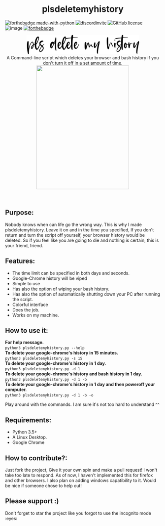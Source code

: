 <h1 align=center>plsdeletemyhistory</h1>







[![forthebadge made-with-python](http://ForTheBadge.com/images/badges/made-with-python.svg)](https://www.python.org/) 
[![discordinvite](https://discord.com/api/guilds/735163958356607077/embed.png)](https://discord.gg/WfqjXTwjGs)
[![GitHub license](https://img.shields.io/github/license/Naereen/StrapDown.js.svg)](https://github.com/Naereen/StrapDown.js/blob/master/LICENSE)
![image](https://img.shields.io/badge/Open%20Source-Help%20Me%20Improve%20it-yellowgreen) 
[![forthebadge](https://forthebadge.com/images/badges/open-source.svg)](https://forthebadge.com)






<p align=center>
<img src="eastwood.regular.png"></img>
<br> 
A Command-line script which deletes your browser and bash history if you don't turn it off in a set amount of time.
<br>
<img src="https://ih1.redbubble.net/image.1216541059.7564/flat,750x,075,f-pad,750x1000,f8f8f8.jpg" width=300 height=400></img>
</p>
<br>
<h2>Purpose:</h2>
<p>Nobody knows when can life go the wrong way. This is why I made plsdeletemyhistory. Leave it on and in the time you specified, If you don't return and turn the script off yourself, your browser history would be deleted. So if you feel like you are going to die and nothing is certain, this is your friend, friend.</p>
<h2>Features:</h2>
<p>
<ul>
  <li>The time limit can be specified in both days and seconds.</li>
  <li>Google-Chrome history will be viped</li>
  <li>Simple to use</li>
  <li>Has also the option of wiping your bash history.</li>
  <li>Has also the option of automatically shutting down your PC after running the script.</li>
  <li>Colorful interface</li>
  <li>Does the job.</li>
  <li>Works on my machine.</li>
</ul>
</p>
<h2>How to use it:</h2>
<b>For help message.</b><br>
<code>python3 plsdeletemyhistory.py --help</code><br>
<b>To delete your google-chrome's history in 15 minutes.</b><br>
<code>python3 plsdeletemyhistory.py -s 15</code><br>
<b>To delete your google-chrome's history in 1 day.</b><br>
<code>python3 plsdeletemyhistory.py -d 1</code><br>
<b>To delete your google-chrome's history and bash history in 1 day.</b><br>
<code>python3 plsdeletemyhistory.py -d 1 -b</code><br>
<b>To delete your google-chrome's history in 1 day and then poweroff your computer.</b><br>
<code>python3 plsdeletemyhistory.py -d 1 -b -o</code><br>
<p>Play around with the commands. I am sure it's not too hard to understand ^^</p>
<h2>Requirements:</h2>
<p>
  <ul>
    <li>Python 3.5+</li>
    <li>A Linux Desktop.</li>
    <li>Google Chrome</li>
  </ul>
</p>
<h2>How to contribute?: </h2>
<p>Just fork the project, Give it your own spin and make a pull request! I won't take too late to respond. As of now, I haven't implemented this for firefox and other browsers. I also plan on adding windows capatibility to it. Would be nice if someone chose to help out!</p>
<h2>Please support :)</h2>
<p>Don't forget to star the project like you forgot to use the incognito mode :eyes:</p>
